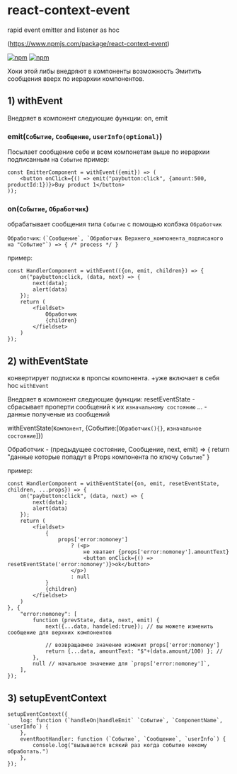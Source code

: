 react-context-event
=========================
rapid event emitter and listener as hoc

(https://www.npmjs.com/package/react-context-event)

[![npm](https://img.shields.io/npm/dw/react-context-event.svg)](https://www.npmjs.com/package/react-context-event)
[![npm](https://img.shields.io/npm/v/react-context-event.svg)](https://www.npmjs.com/package/react-context-event)


Хоки этой либы внедряют в компоненты возможность Эмитить сообщения вверх по иерархии компонентов.

## 1) withEvent
Внедряет в компонент следующие функции: on, emit

### emit(`Событие`, `Сообщение`, `userInfo(optional)`)
Посылает сообщение себе и всем компонетам выше по иерархии подписанным на `Событие`
пример: 
```
const EmitterComponent = withEvent({emit}) => (
	<button onClick={() => emit("paybutton:click", {amount:500, productId:1})}>Buy product 1</button>
));
```

### on(`Событие`, `Обработчик`)
обрабатывает сообщения типа `Событие` с помощью колбэка `Обработчик`

`Обработчик`:
```(`Сообщение`, `Обработчик Верхнего_компонента_подписаного на "Событие"`) => { /* process */ }```

пример: 
```
const HandlerComponent = withEvent(({on, emit, children}) => {
    on("paybutton:click, (data, next) => {
        next(data);
        alert(data)
    });
    return (
        <fieldset>
            Обработчик
            {children}
        </fieldset>
    )
});
```

## 2) withEventState

конвертирует подписки в пропсы компонента. +уже включает в себя hoc `withEvent`

Внедряет в компонент следующие функции: 
resetEventState - сбрасывает проперти сообщений к их `изначальному состоянию`
... - данные полученые из сообщений

withEventState(`Компонент`, {Событие:[`Обработчик(){}`, `изначальное состояние`]})

Обработчик - (предыдущее состояние, Сообщение, next, emit) => {
	return "данные которые попадут в Props компонента по ключу `Событие`"
}

пример: 
```
const HandlerComponent = withEventState({on, emit, resetEventState, children, ...props}) => {
    on("paybutton:click", (data, next) => {
        next(data);
        alert(data)
    });
    return (
        <fieldset>
            {
            	props['error:nomoney'] 
            		? (<p>
            			не хватает {props['error:nomoney'].amountText}
            			<button onClick={() => resetEventState('error:nomoney')}>ok</button>
            		</p>)
            		: null
            }
            {children}
        </fieldset>
    )
}, {
	"error:nomoney": [
		function (prevState, data, next, emit) {
	        next({...data, handeled:true}); // вы можете изменить сообщение для верхних компонентов

	        // возвращаемое значение изменит props['error:nomoney']
	        return {...data, amountText: "$"+(data.amount/100) }; // 
	    }, 
	    null // начальное значение для `props['error:nomoney']`,
    ],
});
```

## 3) setupEventContext

```
setupEventContext({
    log: function (`handleOn|handleEmit` `Событие`, `ComponentName`, `userInfo`) {
    },
    eventRootHandler: function (`Событие`, `Сообщение`, `userInfo`) {
        console.log("вызывается всякий раз когда событие некому обработать.")
    },
});
```
